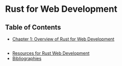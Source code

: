 # Rust for Web Development

## Table of Contents 

* [Chapter 1: Overview of Rust for Web Development](chapter-01.md)


## 

* [Resources for Rust Web Development](resources.md)
* [Bibliographies](bibs.md)
